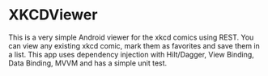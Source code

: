 # XKCDViewer
This is a very simple Android viewer for the xkcd comics using REST. You can view any existing xkcd comic, mark them as favorites and save them in a list. This app uses dependency injection with Hilt/Dagger, View Binding, Data Binding, MVVM and has a simple unit test.
